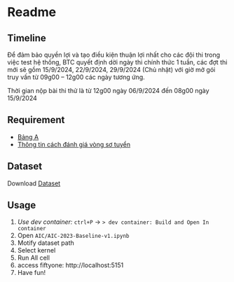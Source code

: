 # Readme

## Timeline

Để đảm bảo quyền lợi và tạo điều kiện thuận lợi nhất cho các đội thi trong việc test hệ thống, BTC quyết định dời ngày thi chính thức 1 tuần, các đợt thi mới sẽ gồm 15/9/2024, 22/9/2024, 29/9/2024 (Chủ nhật) với giờ mở gói truy vấn từ 09g00 – 12g00 các ngày tương ứng.

Thời gian nộp bài thi thử là từ 12g00 ngày 06/9/2024 đến 08g00 ngày 15/9/2024

## Requirement
- [Bảng A](https://codalab.lisn.upsaclay.fr/competitions/20122)
- [Thông tin cách đánh giá vòng sơ tuyển](https://docs.google.com/document/d/1ZxOjnQHLirhgyH8xxC8G9dqpYza_s3yrBjgtoxREw0o/edit#heading=h.pqwwy0h9o8n)

## Dataset

Download [Dataset](https://docs.google.com/spreadsheets/d/1mO3zS79L1HMLZ-BLpyy8E-n9RROOElms5DS_Gi1gKiU/edit?gid=0#gid=0)


## Usage

1.  *Use dev container:*  `ctrl+P` -> `> dev container: Build and Open In container`
2. Open `AIC/AIC-2023-Baseline-v1.ipynb`
3. Motify dataset path
4. Select kernel
5. Run All cell 
6. access fiftyone: http://localhost:5151
7. Have fun!

